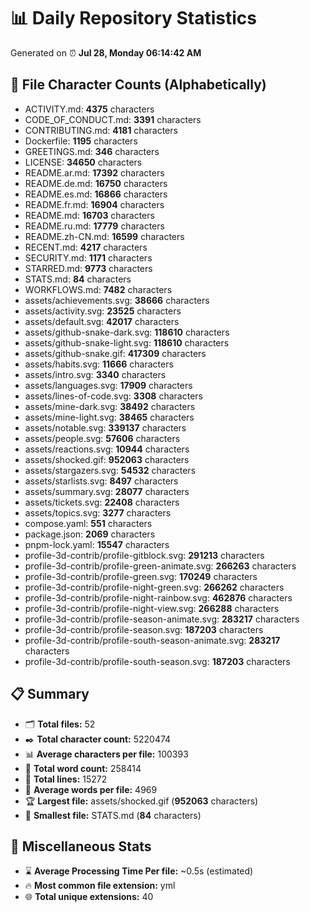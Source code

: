 # 📊 Daily Repository Statistics
Generated on ⏰ **Jul 28, Monday 06:14:42 AM**

## 📂 File Character Counts (Alphabetically)
- ACTIVITY.md: **4375** characters
- CODE_OF_CONDUCT.md: **3391** characters
- CONTRIBUTING.md: **4181** characters
- Dockerfile: **1195** characters
- GREETINGS.md: **346** characters
- LICENSE: **34650** characters
- README.ar.md: **17392** characters
- README.de.md: **16750** characters
- README.es.md: **16866** characters
- README.fr.md: **16904** characters
- README.md: **16703** characters
- README.ru.md: **17779** characters
- README.zh-CN.md: **16599** characters
- RECENT.md: **4217** characters
- SECURITY.md: **1171** characters
- STARRED.md: **9773** characters
- STATS.md: **84** characters
- WORKFLOWS.md: **7482** characters
- assets/achievements.svg: **38666** characters
- assets/activity.svg: **23525** characters
- assets/default.svg: **42017** characters
- assets/github-snake-dark.svg: **118610** characters
- assets/github-snake-light.svg: **118610** characters
- assets/github-snake.gif: **417309** characters
- assets/habits.svg: **11666** characters
- assets/intro.svg: **3340** characters
- assets/languages.svg: **17909** characters
- assets/lines-of-code.svg: **3308** characters
- assets/mine-dark.svg: **38492** characters
- assets/mine-light.svg: **38465** characters
- assets/notable.svg: **339137** characters
- assets/people.svg: **57606** characters
- assets/reactions.svg: **10944** characters
- assets/shocked.gif: **952063** characters
- assets/stargazers.svg: **54532** characters
- assets/starlists.svg: **8497** characters
- assets/summary.svg: **28077** characters
- assets/tickets.svg: **22408** characters
- assets/topics.svg: **3277** characters
- compose.yaml: **551** characters
- package.json: **2069** characters
- pnpm-lock.yaml: **15547** characters
- profile-3d-contrib/profile-gitblock.svg: **291213** characters
- profile-3d-contrib/profile-green-animate.svg: **266263** characters
- profile-3d-contrib/profile-green.svg: **170249** characters
- profile-3d-contrib/profile-night-green.svg: **266262** characters
- profile-3d-contrib/profile-night-rainbow.svg: **462876** characters
- profile-3d-contrib/profile-night-view.svg: **266288** characters
- profile-3d-contrib/profile-season-animate.svg: **283217** characters
- profile-3d-contrib/profile-season.svg: **187203** characters
- profile-3d-contrib/profile-south-season-animate.svg: **283217** characters
- profile-3d-contrib/profile-south-season.svg: **187203** characters

## 📋 Summary
- 🗂️ **Total files:** 52
- ✒️ **Total character count:** 5220474
- 📊 **Average characters per file:** 100393
- 📝 **Total word count:** 258414
- 🧾 **Total lines:** 15272
- 📐 **Average words per file:** 4969
- 🏆 **Largest file:** assets/shocked.gif (**952063** characters)
- 🥉 **Smallest file:** STATS.md (**84** characters)

## 🌟 Miscellaneous Stats
- ⌛ **Average Processing Time Per file:** ~0.5s (estimated)
- 🔥 **Most common file extension:** yml
- 🌐 **Total unique extensions:** 40
